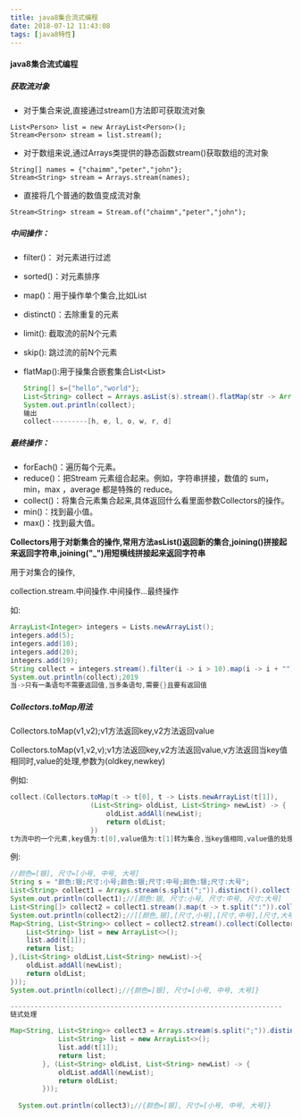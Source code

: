 ```yaml
---
title: java8集合流式编程
date: 2018-07-12 11:43:08
tags: [java8特性]
---
```

#### java8集合流式编程

##### 获取流对象

- 对于集合来说,直接通过stream()方法即可获取流对象

```
List<Person> list = new ArrayList<Person>(); 
Stream<Person> stream = list.stream();
```

- 对于数组来说,通过Arrays类提供的静态函数stream()获取数组的流对象

```
String[] names = {"chaimm","peter","john"};
Stream<String> stream = Arrays.stream(names);
```

- 直接将几个普通的数值变成流对象

```
Stream<String> stream = Stream.of("chaimm","peter","john");
```



##### 中间操作：

- filter()： 对元素进行过滤

- sorted()：对元素排序

- map()：用于操作单个集合,比如List<String>

- distinct()：去除重复的元素

- limit(): 截取流的前N个元素

- skip(): 跳过流的前N个元素

- flatMap():用于操集合嵌套集合List<List<String>>

  ```java
  String[] s={"hello","world"};
  List<String> collect = Arrays.asList(s).stream().flatMap(str -> Arrays.stream(str.split(""))).distinct().collect(Collectors.toList());
  System.out.println(collect);
  输出
  collect---------[h, e, l, o, w, r, d]
  ```

##### 最终操作：

- forEach()：遍历每个元素。
- reduce()：把Stream 元素组合起来。例如，字符串拼接，数值的 sum，min，max ，average 都是特殊的 reduce。
- collect()：将集合元素集合起来,具体返回什么看里面参数Collectors的操作。
- min()：找到最小值。
- max()：找到最大值。



**Collectors用于对新集合的操作,常用方法asList()返回新的集合,joining()拼接起来返回字符串,joining("_")用短横线拼接起来返回字符串**

用于对集合的操作,

collection.stream.中间操作.中间操作...最终操作

如:

```Java
ArrayList<Integer> integers = Lists.newArrayList();
integers.add(5);
integers.add(10);
integers.add(20);
integers.add(19);
String collect = integers.stream().filter(i -> i > 10).map(i -> i + "").collect(Collectors.joining());
System.out.println(collect);2019
当->只有一条语句不需要返回值,当多条语句,需要{}且要有返回值
```

##### Collectors.toMap用法

Collectors.toMap(v1,v2);v1方法返回key,v2方法返回value

Collectors.toMap(v1,v2,v);v1方法返回key,v2方法返回value,v方法返回当key值相同时,value的处理,参数为(oldkey,newkey)

例如:

```Java
collect.(Collectors.toMap(t -> t[0], t -> Lists.newArrayList(t[1]),
                    (List<String> oldList, List<String> newList) -> {
                        oldList.addAll(newList);
                        return oldList;
                    })
t为流中的一个元素,key值为:t[0],value值为:t[1]转为集合,当key值相同,value值的处理,将新集合的元素全部添加到旧集合中,再将旧集合返回.                    
```

例:

```Java 
//颜色=[银], 尺寸=[小号, 中号, 大号]
String s = "颜色:银;尺寸:小号;颜色:银;尺寸:中号;颜色:银;尺寸:大号";
List<String> collect1 = Arrays.stream(s.split(";")).distinct().collect(Collectors.toList());
System.out.println(collect1);//[颜色:银, 尺寸:小号, 尺寸:中号, 尺寸:大号]
List<String[]> collect2 = collect1.stream().map(t -> t.split(":")).collect(Collectors.toList());
System.out.println(collect2);//[[颜色,银],[尺寸,小号],[尺寸,中号],[尺寸,大号]]
Map<String, List<String>> collect = collect2.stream().collect(Collectors.toMap(t -> t[0], t -> {
    List<String> list = new ArrayList<>();
    list.add(t[1]);
    return list;
},(List<String> oldList,List<String> newList)->{
    oldList.addAll(newList);
    return oldList;
}));
System.out.println(collect);//{颜色=[银], 尺寸=[小号, 中号, 大号]}

--------------------------------------------------------------------
链式处理

Map<String, List<String>> collect3 = Arrays.stream(s.split(";")).distinct().map(t -> t.split(":")).collect(Collectors.toMap(t -> t[0], t -> {
            List<String> list = new ArrayList<>();
            list.add(t[1]);
            return list;
        }, (List<String> oldList, List<String> newList) -> {
            oldList.addAll(newList);
            return oldList;
        }));
   
  System.out.println(collect3);//{颜色=[银], 尺寸=[小号, 中号, 大号]}  
    
```